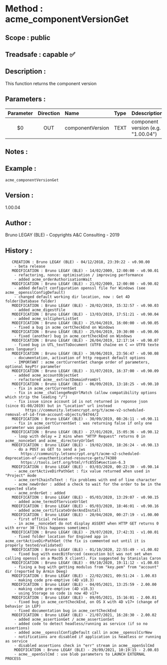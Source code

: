 ﻿# **Method :** acme_componentVersionGet## **Scope :** public## **Treadsafe :** capable ✅ ## **Description :** This function returns the component version## **Parameters :** | Parameter | Direction | Name | Type | Ddescription | |:----:|:----:|:----|:----|:----| | $0 | OUT | componentVersion | TEXT | component version (e.g. "1.00.04") | ## **Notes :** ## **Example :** ```acme_componentVersionGet```## **Version :** 1.00.04## **Author :** Bruno LEGAY (BLE) - Copyrights A&C Consulting - 2019## **History :**         CREATION : Bruno LEGAY (BLE) - 04/12/2018, 23:39:22 - v0.90.00        - beta release       MODIFICATION : Bruno LEGAY (BLE) - 14/02/2009, 12:00:00 - v0.90.01        - refactoring, nonce: optimisation / improving performance        - added acme_orderAuthorisationWait       MODIFICATION : Bruno LEGAY (BLE) - 21/02/2009, 12:00:00 - v0.90.02        - added default configuration openssl file for Windows (see acme__opensslConfigDefault)        - changed default working dir location, now : Get 4D folder(Database folder)       MODIFICATION : Bruno LEGAY (BLE) - 28/02/2019, 15:32:57 - v0.90.03        - added acme_digestFile       MODIFICATION : Bruno LEGAY (BLE) - 13/03/2019, 17:51:21 - v0.90.04        - added acme_sslCipherListSet       MODIFICATION : Bruno LEGAY (BLE) - 25/04/2019, 16:00:00 - v0.90.05        - fixed a bug in acme_certCheckEnd on Windows       MODIFICATION : Bruno LEGAY (BLE) - 25/04/2019, 19:30:00 - v0.90.06        - fixed (another) bug in acme_certCheckEnd on Windows       MODIFICATION : Bruno LEGAY (BLE) - 26/04/2019, 12:17:14 - v0.90.07        - fixed bug in UTL_textToDocument (UTF8 chaîne en C => UTF8 texte sans longueur)       MODIFICATION : Bruno LEGAY (BLE) - 30/06/2019, 23:56:47 - v0.90.08        - documentation, activation of http request default options        - IMPORTANT : acme_certCurrentGet change order of parameters, optional keyPtr parameter       MODIFICATION : Bruno LEGAY (BLE) - 31/07/2019, 16:37:00 - v0.90.09        - added acme_accountObjectGet        - refactored acme__extractDomainFromUrl       MODIFICATION : Bruno LEGAY (BLE) - 06/09/2019, 13:18:25 - v0.90.10        - fix in acme_certCurrentGet        - fix in acme__challengeReqUrlMatch (allow compatibility options which strip the leading "/")        - fix issue since account id is not returned in reponse json (since 01-08/2019) but in "Location" url instead             https://community.letsencrypt.org/t/acme-v2-scheduled-removal-of-id-from-account-objects/94744/2       MODIFICATION : Bruno LEGAY (BLE) - 30/09/2019, 08:26:11 - v0.90.11        - fix in acme_certCurrentGet : was returning false if only one parameter was passed       MODIFICATION : Bruno LEGAY (BLE) - 27/01/2020, 15:05:36 - v0.90.12        - loop with delay = 2 mins when "HTTP Request" returns 0 in acme__nonceGet and acme__directoryUrlGet       MODIFICATION : Bruno LEGAY (BLE) - 19/02/2020, 18:26:24 - v0.90.13        - do a POST as GET to send a jws           https://community.letsencrypt.org/t/acme-v2-scheduled-deprecation-of-unauthenticated-resource-gets/74380           https://tools.ietf.org/html/rfc8555#section-6.3       MODIFICATION : Bruno LEGAY (BLE) - 03/03/2020, 00:22:30 - v0.90.14        - acme_certActiveDirPathGet : fix value returned when used in "Project" mode        - acme_certChainToText : fix problems with end of line character        - acme_newOrder : added a check to wait for the order to be in the expected state         - acme_orderGet : added       MODIFICATION : Bruno LEGAY (BLE) - 05/03/2020, 13:29:07 - v0.90.15        - added acme_termsOfServiceUrlGet       MODIFICATION : Bruno LEGAY (BLE) - 05/03/2020, 18:46:01 - v0.90.16        - added acme_certificateOrderAndInstall       MODIFICATION : Bruno LEGAY (BLE) - 20/04/2020, 00:27:19 - v1.00.00        - first official release        - in acme__nonceGet do not display ASSERT when HTTP GET returns 0 with error 30 (this happens sometimes)       MODIFICATION : Bruno LEGAY (BLE) - 29/07/2020, 17:42:31 - v1.00.01        - fixed folder location for Engined app in acme_certActiveDirPathGet (the fix is commented out until it is properly tested/validated)       MODIFICATION : Bruno LEGAY (BLE) - 01/10/2020, 22:55:49 - v1.00.02        - fixed bug with execBitForced (execution bit was not set when calling openssl on a MacOS X client). Fix suggested by Stanislas Caron       MODIFICATION : Bruno LEGAY (BLE) - 09/10/2020, 19:11:12 - v1.00.03        - fixing a bug with getting modulus from "key.pem" from "account" dir (reported by Armin Deeg)       MODIFICATION : Bruno LEGAY (BLE) - 22/02/2021, 09:51:24 - 1.00.03        - making code pre-emptive (4D v18.3)       MODIFICATION : Bruno LEGAY (BLE) - 04/05/2021, 13:25:59 - 2.00.00        - making code pre-emptive (4D v18.3)        - using Storage so code is now 4D v17+       MODIFICATION : Bruno LEGAY (BLE) - 09/05/2021, 15:16:01 - 2.00.01        - fixed bug in acme_certCheckEnd, on OS X with 4D v17+ (change of behavior in LEP)         - fixed documentation bug in acme_certCheckEnd       MODIFICATION : Bruno LEGAY (BLE) - 21/07/2021, 16:28:30 - 2.00.02        - added acme_assertionGet / acme_assertionSet        - added code to detect headless/running as service (if so no assertions)        - added acme__opensslConfigDefault call in acme__opensslCsrNew        - notifications are disabled if application is headless or running as service        - disabled assertions check in "err" stream in acme__openSslCmd        MODIFICATION : Bruno LEGAY (BLE) - 29/09/2021, 10:19:15 - 2.00.03        - acme__openSslCmd : use blob parameters to LAUNCH EXTERNAL PROCESS